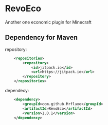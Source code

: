 # RevoEco
Another one economic plugin for Minecraft

## Dependency for Maven
repository:
```xml
  	<repositories>
		<repository>
		    <id>jitpack.io</id>
		    <url>https://jitpack.io</url>
		</repository>
	</repositories>
```
dependecy:
```xml
	<dependency>
	    <groupId>com.github.Mrflaxe</groupId>
	    <artifactId>RevoEco</artifactId>
	    <version>1.0.1</version>
	</dependency>
```
